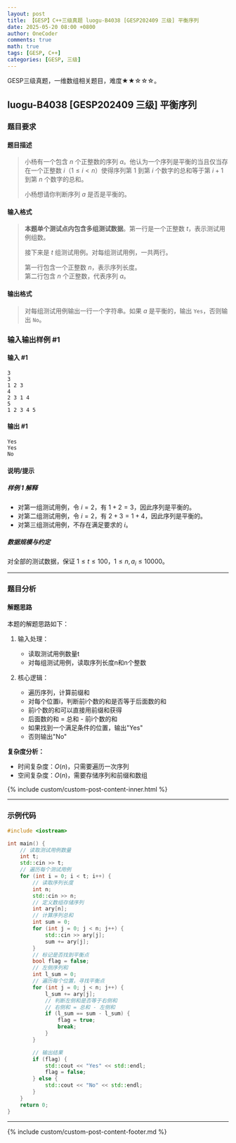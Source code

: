 ```yaml
---
layout: post
title: 【GESP】C++三级真题 luogu-B4038 [GESP202409 三级] 平衡序列
date: 2025-05-20 08:00 +0800
author: OneCoder
comments: true
math: true
tags: [GESP, C++]
categories: [GESP, 三级]
---
```

GESP三级真题，一维数组相关题目，难度★★☆☆☆。

<!--more-->

## luogu-B4038 [GESP202409 三级] 平衡序列

### 题目要求

#### 题目描述

>小杨有一个包含 $n$ 个正整数的序列 $a$。他认为一个序列是平衡的当且仅当存在一个正整数 $i$（$1 \leq i < n$）使得序列第 $1$ 到第 $i$ 个数字的总和等于第 $i + 1$ 到第 $n$ 个数字的总和。
>
>小杨想请你判断序列 $a$ 是否是平衡的。

#### 输入格式

>**本题单个测试点内包含多组测试数据**。第一行是一个正整数 $t$，表示测试用例组数。
>
>接下来是 $t$ 组测试用例。对每组测试用例，一共两行。
>
>第一行包含一个正整数 $n$，表示序列长度。  
>第二行包含 $n$ 个正整数，代表序列 $a$。

#### 输出格式

>对每组测试用例输出一行一个字符串。如果 $a$ 是平衡的，输出 $\texttt{Yes}$，否则输出 $\texttt{No}$。

### 输入输出样例 #1

#### 输入 #1

```console
3
3
1 2 3
4
2 3 1 4
5
1 2 3 4 5
```

#### 输出 #1

```console
Yes
Yes
No
```

#### 说明/提示

##### 样例 1 解释

- 对第一组测试用例，令 $i = 2$，有 $1 + 2 = 3$，因此序列是平衡的。
- 对第二组测试用例，令 $i = 2$，有 $2 + 3 = 1 + 4$，因此序列是平衡的。
- 对第三组测试用例，不存在满足要求的 $i$。

##### 数据规模与约定

对全部的测试数据，保证 $1 \leq t \leq 100$，$1 \leq n, a_i \leq 10000$。

---

### 题目分析

#### 解题思路

本题的解题思路如下：

1. 输入处理：
   - 读取测试用例数量t
   - 对每组测试用例，读取序列长度n和n个整数

2. 核心逻辑：
   - 遍历序列，计算前缀和
   - 对每个位置i，判断前i个数的和是否等于后面数的和
   - 前i个数的和可以直接用前缀和获得
   - 后面数的和 = 总和 - 前i个数的和
   - 如果找到一个满足条件的位置，输出"Yes"
   - 否则输出"No"

**复杂度分析：**

- 时间复杂度：$O(n)$，只需要遍历一次序列
- 空间复杂度：$O(n)$，需要存储序列和前缀和数组

{% include custom/custom-post-content-inner.html %}

---

### 示例代码

```cpp
#include <iostream>

int main() {
    // 读取测试用例数量
    int t;
    std::cin >> t;
    // 遍历每个测试用例
    for (int i = 0; i < t; i++) {
        // 读取序列长度
        int n;
        std::cin >> n;
        // 定义数组存储序列
        int ary[n];
        // 计算序列总和
        int sum = 0;
        for (int j = 0; j < n; j++) {
            std::cin >> ary[j];
            sum += ary[j];
        }
        // 标记是否找到平衡点
        bool flag = false;
        // 左侧序列和
        int l_sum = 0;
        // 遍历每个位置，寻找平衡点
        for (int j = 0; j < n; j++) {
            l_sum += ary[j];
            // 判断左侧和是否等于右侧和
            // 右侧和 = 总和 - 左侧和
            if (l_sum == sum - l_sum) {
                flag = true;
                break;
            }
        }

        // 输出结果
        if (flag) {
            std::cout << "Yes" << std::endl;
            flag = false;
        } else {
            std::cout << "No" << std::endl;
        }
    }
    return 0;
}
```

---

{% include custom/custom-post-content-footer.md %}
